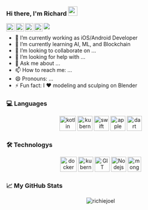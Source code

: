 ### Hi there, I'm Richard  <img src="https://media.giphy.com/media/hvRJCLFzcasrR4ia7z/giphy.gif" width="25px" />

<a href="https://discord.gg/XTW52Kt">
  <img align="left" alt="Richiejoel's Discord" width="22px" src="https://raw.githubusercontent.com/peterthehan/peterthehan/master/assets/discord.svg" />
</a>
<a href="https://twitter.com/Richijoel9">
  <img align="left" alt="Richiejoel's Twitter" width="22px" src="https://raw.githubusercontent.com/peterthehan/peterthehan/master/assets/twitter.svg" />
</a>
<a href="https://www.linkedin.com/in/richard-joel-garcia/">
  <img align="left" alt="Richiejoel's LinkedIN" width="22px" src="https://raw.githubusercontent.com/peterthehan/peterthehan/master/assets/linkedin.svg" />
</a>
<a href="https://open.spotify.com/user/e90fe4zsndbm6xoe2t7t8kogf?si=WaLKpwvWTle0btle2qPb6g">
  <img align="left" alt="Richiejoel's Spotify" width="22px" src="https://raw.githubusercontent.com/peterthehan/peterthehan/master/assets/spotify.svg" />
</a>

![](https://visitor-badge.glitch.me/badge?page_id=richiejoel.richiejoel)

 - 🔭 I’m currently working as iOS/Android Developer
 - 🌱 I’m currently learning AI, ML, and Blockchain
 - 👯 I’m looking to collaborate on ...
 - 🤔 I’m looking for help with ...
 - 💬 Ask me about ...
 - 📫 How to reach me: ...
 - 😄 Pronouns: ...
 - ⚡ Fun fact: I ❤️ modeling and sculping on Blender


### 💻 Languages

<p align="center">
  <img src="https://www.vectorlogo.zone/logos/kotlinlang/kotlinlang-icon.svg" alt="kotlin" width="44" height="40"/>
  <img src="https://www.vectorlogo.zone/logos/kubernetes/kubernetes-icon.svg" alt="kubernetes" width="40" height="40"/>
  <img src="https://www.vectorlogo.zone/logos/swift/swift-icon.svg" alt="swift" width="40" height="40"/>
   <img src="https://www.vectorlogo.zone/logos/apple/apple-tile.svg" alt="apple" width="40" height="40"/>
  <img src="https://www.vectorlogo.zone/logos/dartlang/dartlang-icon.svg" alt="dart" width="40" height="40"/>
 
</p>



### 🛠 Technologys

<p align="center">
  <img src="https://www.vectorlogo.zone/logos/docker/docker-official.svg" alt="docker" width="44" height="40"/>
  <img src="https://www.vectorlogo.zone/logos/kubernetes/kubernetes-icon.svg" alt="kubernetes" width="40" height="40"/>
  <img src="https://www.vectorlogo.zone/logos/git-scm/git-scm-icon.svg" alt="GIT" width="40" height="40"/>        
  <img src="https://www.vectorlogo.zone/logos/nodejs/nodejs-icon.svg" alt="Nodejs" width="40" height="40"/>
  <img src="https://www.vectorlogo.zone/logos/mongodb/mongodb-icon.svg" alt="mongodb" width="36" height="40"/>
</p>

### 📈 My GitHub Stats

<p align="center"> <img src="https://github-readme-stats.vercel.app/api?username=richiejoel&show_icons=true&theme=gotham" alt="richiejoel" />


  
<!--
**richiejoel/richiejoel** is a ✨ _special_ ✨ repository because its `README.md` (this file) appears on your GitHub profile.

Here are some ideas to get you started:

- 🔭 I’m currently working on ...
- 🌱 I’m currently learning ...
- 👯 I’m looking to collaborate on ...
- 🤔 I’m looking for help with ...
- 💬 Ask me about ...
- 📫 How to reach me: ...
- 😄 Pronouns: ...
- ⚡ Fun fact: ...
-->
